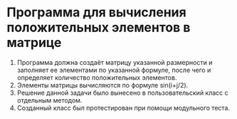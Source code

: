 #  Программа для вычисления положительных элементов в матрице

1.	Программа должна создаёт матрицу указанной размерности и заполняет ее элементами по указанной формуле, после чего и определяет количество положительных элементов.
2.	Элементы матрицы вычисляются по формуле sin⁡(i+j/2).
3.	Решение данной задачи было вынесено в пользовательский класс с отдельным методом.
4.	Созданный класс был протестирован при помощи модульного теста.